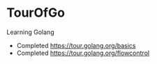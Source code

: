 # TourOfGo

Learning Golang

- Completed https://tour.golang.org/basics
- Completed https://tour.golang.org/flowcontrol
